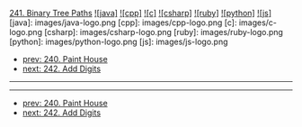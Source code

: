 [241. Binary Tree Paths](https://leetcode.com/problems/binary-tree-paths/)
[![java]](https://github.com/leetcode-study-group/leetcode-java-solutions/blob/master/241-binary-tree-paths.md)
[![cpp]](https://github.com/leetcode-study-group/leetcode-cpp-solutions/blob/master/241-binary-tree-paths.md)
[![c]](https://github.com/leetcode-study-group/leetcode-c-solutions/blob/master/241-binary-tree-paths.md)
[![csharp]](https://github.com/leetcode-study-group/leetcode-csharp-solutions/blob/master/241-binary-tree-paths.md)
[![ruby]](https://github.com/leetcode-study-group/leetcode-ruby-solutions/blob/master/241-binary-tree-paths.md)
[![python]](https://github.com/leetcode-study-group/leetcode-python-solutions/blob/master/241-binary-tree-paths.md)
[![js]](https://github.com/leetcode-study-group/leetcode-js-solutions/blob/master/241-binary-tree-paths.md)
[java]: images/java-logo.png
[cpp]: images/cpp-logo.png
[c]: images/c-logo.png
[csharp]: images/csharp-logo.png
[ruby]: images/ruby-logo.png
[python]: images/python-logo.png
[js]: images/js-logo.png

- [prev: 240. Paint House](240-paint-house.md)
- [next: 242. Add Digits](242-add-digits.md)

---


---

- [prev: 240. Paint House](240-paint-house.md)
- [next: 242. Add Digits](242-add-digits.md)
